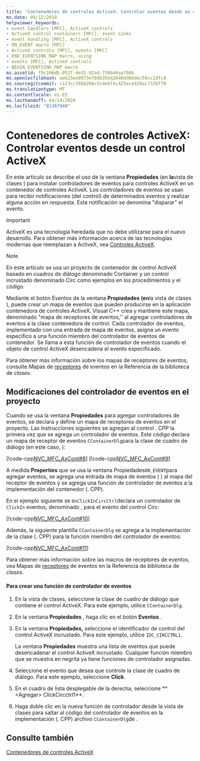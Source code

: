 ```yaml
---
title: 'Contenedores de controles ActiveX: Controlar eventos desde un control ActiveX'
ms.date: 09/12/2018
helpviewer_keywords:
- event handlers [MFC], ActiveX controls
- ActiveX control containers [MFC], event sinks
- event handling [MFC], ActiveX controls
- ON_EVENT macro [MFC]
- ActiveX controls [MFC], events [MFC]
- END_EVENTSINK_MAP macro, using
- events [MFC], ActiveX controls
- BEGIN_EVENTSINK_MAP macro
ms.assetid: f9c106db-052f-4e32-82ad-750646aa760b
ms.openlocfilehash: ae623ee0973e78db3b542646dd6bdec58cc2dfc8
ms.sourcegitcommit: c123cc76bb2b6c5cde6f4c425ece420ac733bf70
ms.translationtype: MT
ms.contentlocale: es-ES
ms.lasthandoff: 04/14/2020
ms.locfileid: "81367949"
---
```

# <a name="activex-control-containers-handling-events-from-an-activex-control"></a>Contenedores de controles ActiveX: Controlar eventos desde un control ActiveX

En este artículo se describe el uso de la ventana **Propiedades** (en **la**vista de clases ) para instalar controladores de eventos para controles ActiveX en un contenedor de controles ActiveX. Los controladores de eventos se usan para recibir notificaciones (del control) de determinados eventos y realizar alguna acción en respuesta. Esta notificación se denomina "disparar" el evento.

>[!IMPORTANT]
> ActiveX es una tecnología heredada que no debe utilizarse para el nuevo desarrollo. Para obtener más información acerca de las tecnologías modernas que reemplazan a ActiveX, vea [Controles ActiveX](activex-controls.md).

> [!NOTE]
> En este artículo se usa un proyecto de contenedor de control ActiveX basado en cuadros de diálogo denominado Container y un control incrustado denominado Circ como ejemplos en los procedimientos y el código.

Mediante el botón Eventos de la ventana **Propiedades** **(en**la vista de clases ), puede crear un mapa de eventos que pueden producirse en la aplicación contenedora de controles ActiveX. Visual C++ crea y mantiene este mapa, denominado "mapa de receptores de eventos,'' al agregar controladores de eventos a la clase contenedora de control. Cada controlador de eventos, implementado con una entrada de mapa de eventos, asigna un evento específico a una función miembro del controlador de eventos de contenedor. Se llama a esta función de controlador de eventos cuando el objeto de control ActiveX desencadena el evento especificado.

Para obtener más información sobre los mapas de receptores de eventos, consulte Mapas de [receptores](../mfc/reference/event-sink-maps.md) de eventos en la Referencia de la biblioteca de *clases*.

## <a name="event-handler-modifications-to-the-project"></a><a name="_core_event_handler_modifications_to_the_project"></a>Modificaciones del controlador de eventos en el proyecto

Cuando se usa la ventana **Propiedades** para agregar controladores de eventos, se declara y define un mapa de receptores de eventos en el proyecto. Las instrucciones siguientes se agregan al control . CPP la primera vez que se agrega un controlador de eventos. Este código declara un mapa de receptor de eventos `CContainerDlg`para la clase de cuadro de diálogo (en este caso, ):

[!code-cpp[NVC_MFC_AxCont#8](../mfc/codesnippet/cpp/activex-control-containers-handling-events-from-an-activex-control_1.cpp)]
[!code-cpp[NVC_MFC_AxCont#9](../mfc/codesnippet/cpp/activex-control-containers-handling-events-from-an-activex-control_2.cpp)]

A medida **Properties** que se usa la ventana Propiedades`ON_EVENT`para agregar eventos, se agrega una entrada de mapa de eventos ( ) al mapa del receptor de eventos y se agrega una función de controlador de eventos a la implementación del contenedor (. CPP).

En el ejemplo siguiente se `OnClickInCircCtrl`declara un controlador de `ClickIn` eventos, denominado , para el evento del control Circ:

[!code-cpp[NVC_MFC_AxCont#10](../mfc/codesnippet/cpp/activex-control-containers-handling-events-from-an-activex-control_3.cpp)]

Además, la siguiente plantilla `CContainerDlg` se agrega a la implementación de la clase (. CPP) para la función miembro del controlador de eventos:

[!code-cpp[NVC_MFC_AxCont#11](../mfc/codesnippet/cpp/activex-control-containers-handling-events-from-an-activex-control_4.cpp)]

Para obtener más información sobre las macros de receptores de eventos, vea Mapas de [receptores](../mfc/reference/event-sink-maps.md) de eventos en la Referencia de biblioteca de *clases*.

#### <a name="to-create-an-event-handler-function"></a>Para crear una función de controlador de eventos

1. En la vista de clases, seleccione la clase de cuadro de diálogo que contiene el control ActiveX. Para este ejemplo, utilice `CContainerDlg`.

1. En la ventana **Propiedades** , haga clic en el botón **Eventos** .

1. En la ventana **Propiedades,** seleccione el identificador de control del control ActiveX incrustado. Para este ejemplo, utilice `IDC_CIRCCTRL1`.

   La ventana **Propiedades** muestra una lista de eventos que puede desencadenar el control ActiveX incrustado. Cualquier función miembro que se muestra en negrita ya tiene funciones de controlador asignadas.

1. Seleccione el evento que desea que controle la clase de cuadro de diálogo. Para este ejemplo, seleccione **Click**.

1. En el cuadro de lista desplegable de la derecha, seleccione ** \<Agregar> ClickCircctrl1**.

1. Haga doble clic en la nueva función de controlador desde la vista de clases para saltar al código del controlador de eventos en la implementación (. CPP) archivo `CContainerDlg`de .

## <a name="see-also"></a>Consulte también

[Contenedores de controles ActiveX](../mfc/activex-control-containers.md)
